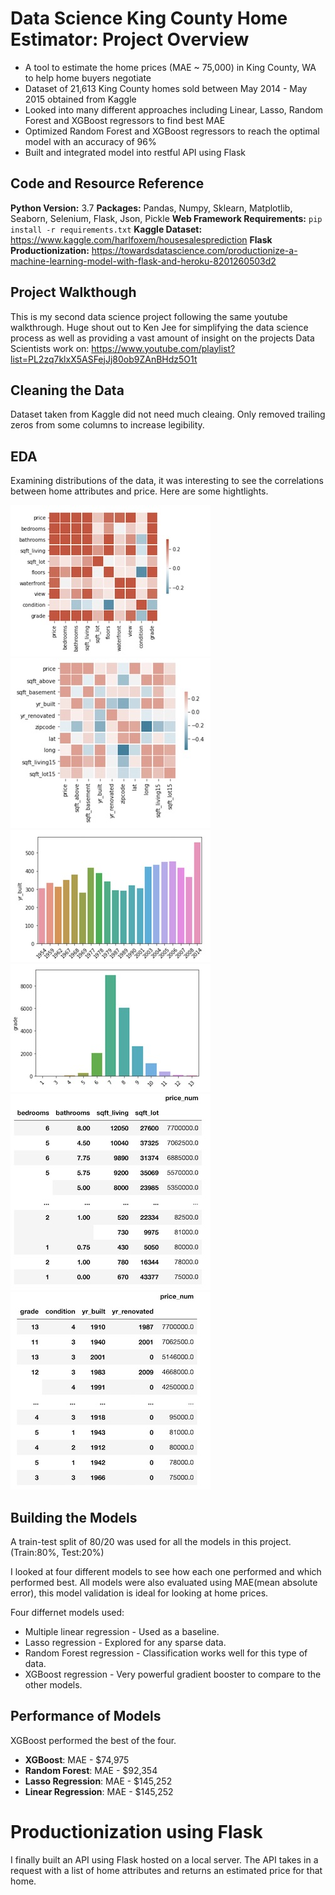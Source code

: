 # Data Science King County Home Estimator: Project Overview
* A tool to estimate the home prices (MAE ~ 75,000) in King County, WA to help home buyers negotiate  
* Dataset of 21,613 King County homes sold between May 2014 - May 2015 obtained from Kaggle
* Looked into many different approaches including Linear, Lasso, Random Forest and XGBoost regressors to find best MAE
* Optimized Random Forest and XGBoost regressors to reach the optimal model with an accuracy of 96%
* Built and integrated model into restful API using Flask

## Code and Resource Reference
**Python Version:** 3.7
**Packages:** Pandas, Numpy, Sklearn, Matplotlib, Seaborn, Selenium, Flask, Json, Pickle
**Web Framework Requirements:** ```pip install -r requirements.txt```
**Kaggle Dataset:** https://www.kaggle.com/harlfoxem/housesalesprediction
**Flask Productionization:** https://towardsdatascience.com/productionize-a-machine-learning-model-with-flask-and-heroku-8201260503d2

## Project Walkthough
This is my second data science project following the same youtube walkthrough. Huge shout out to Ken Jee for simplifying the data science process as well as providing a vast amount of insight on the projects Data Scientists work on: https://www.youtube.com/playlist?list=PL2zq7klxX5ASFejJj80ob9ZAnBHdz5O1t

## Cleaning the Data
Dataset taken from Kaggle did not need much cleaing. Only removed trailing zeros from some columns to increase legibility.

## EDA
Examining distributions of the data, it was interesting to see the correlations between home attributes and price. Here are some hightlights.

![](EDA%20images/corr1.jpg) ![](EDA%20images/corr2.jpg)
![](EDA%20images/yr_built.jpg) ![](EDA%20images/grade.jpg)
![](EDA%20images/pivot1.jpg) ![](EDA%20images/pivot2.jpg)

## Building the Models
A train-test split of 80/20 was used for all the models in this project. (Train:80%, Test:20%)

I looked at four different models to see how each one performed and which performed best. All models were also evaluated using MAE(mean absolute error), this model validation is ideal for looking at home prices.

Four differnet models used:
* Multiple linear regression - Used as a baseline.
* Lasso regression - Explored for any sparse data.
* Random Forest regression - Classification works well for this type of data.
* XGBoost regression - Very powerful gradient booster to compare to the other models.

## Performance of Models
XGBoost performed the best of the four.
* **XGBoost**: MAE - $74,975
* **Random Forest**: MAE - $92,354
* **Lasso Regression**: MAE - $145,252
* **Linear Regression**: MAE - $145,252

# Productionization using Flask
I finally built an API using Flask hosted on a local server. The API takes in a request with a list of home attributes and returns an estimated price for that home.


